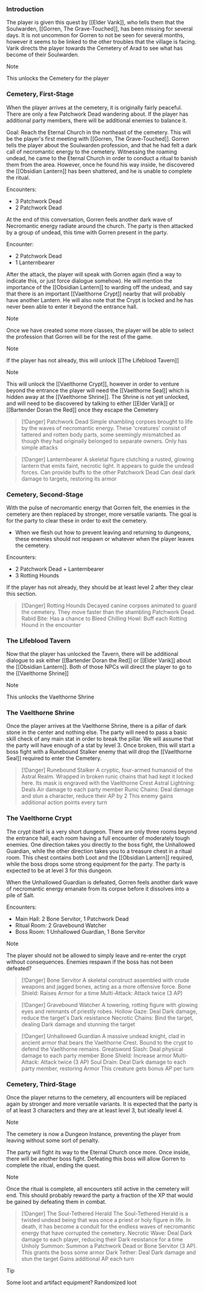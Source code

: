 ### Introduction
The player is given this quest by [[Elder Varik]], who tells them that the Soulwarden, [[Gorren, The Grave-Touched]], has been missing for several days. It is not uncommon for Gorren to not be seen for several months, however it seems to be linked to the other troubles that the village is facing. Varik directs the player towards the Cemetery of Arad to see what has become of their Soulwarden.

 > [!Note]
> This unlocks the Cemetery for the player

### Cemetery, First-Stage
When the player arrives at the cemetery, it is originally fairly peaceful. There are only a few Patchwork Dead wandering about. If the player has additional party members, there will be additional enemies to balance it.

Goal: Reach the Eternal Church in the northeast of the cemetery. This will be the player's first meeting with [[Gorren, The Grave-Touched]]. Gorren tells the player about the Soulwarden profession, and that he had felt a dark call of necromantic energy to the cemetery. Witnessing the roaming undead, he came to the Eternal Church in order to conduct a ritual to banish them from the area. However, once he found his way inside, he discovered the [[Obsidian Lantern]] has been shattered, and he is unable to complete the ritual.

Encounters:
- 3 Patchwork Dead
- 2 Patchwork Dead

At the end of this conversation, Gorren feels another dark wave of Necromantic energy radiate around the church. The party is then attacked by a group of undead, this time with Gorren present in the party.

Encounter:
- 2 Patchwork Dead
- 1 Lanternbearer

After the attack, the player will speak with Gorren again (find a way to indicate this, or just force dialogue somehow). He will mention the importance of the [[Obsidian Lantern]] to warding off the undead, and say that there is an important [[Vaelthorne Crypt]] nearby that will probably have another Lantern. He will also note that the Crypt is locked and he has never been able to enter it beyond the entrance hall.

> [!Note]
> Once we have created some more classes, the player will be able to select the profession that Gorren will be for the rest of the game.

> [!Note]
> If the player has not already, this will unlock [[The Lifeblood Tavern]]

> [!Note]
> This will unlock the [[Vaelthorne Crypt]], however in order to venture beyond the entrance the player will need the [[Vaelthorne Seal]] which is hidden away at the [[Vaelthorne Shrine]]. The Shrine is not yet unlocked, and will need to be discovered by talking to either [[Elder Varik]] or [[Bartender Doran the Red]] once they escape the Cemetery

> [!Danger] Patchwork Dead
> Simple shambling corpses brought to life by the waves of necromantic energy. These 'creatures' consist of tattered and rotten body parts, some seemingly mismatched as though they had originally belonged to separate owners.
> Only has simple attacks

> [!Danger] Lanternbearer
> A skeletal figure clutching a rusted, glowing lantern that emits faint, necrotic light. It appears to guide the undead forces.
> Can provide buffs to the other Patchwork Dead
> Can deal dark damage to targets, restoring its armor
### Cemetery, Second-Stage
With the pulse of necromantic energy that Gorren felt, the enemies in the cemetery are then replaced by stronger, more versatile variants. The goal is for the party to clear these in order to exit the cemetery.
- When we flesh out how to prevent leaving and returning to dungeons, these enemies should not respawn or whatever when the player leaves the cemetery.

Encounters:
- 2 Patchwork Dead + Lanternbearer
- 3 Rotting Hounds

If the player has not already, they should be at least level 2 after they clear this section.
> [!Danger] Rotting Hounds
> Decayed canine corpses animated to guard the cemetery. They move faster than the shambling Patchwork Dead.
> Rabid Bite: Has a chance to Bleed
> Chilling Howl: Buff each Rotting Hound in the encounter
### The Lifeblood Tavern
Now that the player has unlocked the Tavern, there will be additional dialogue to ask either [[Bartender Doran the Red]] or [[Elder Varik]] about the [[Obsidian Lantern]]. Both of those NPCs will direct the player to go to the [[Vaelthorne Shrine]]

> [!Note]
> This unlocks the Vaelthorne Shrine
### The Vaelthorne Shrine
Once the player arrives at the Vaelthorne Shrine, there is a pillar of dark stone in the center and nothing else. The party will need to pass a basic skill check of any main stat in order to break the pillar. We will assume that the party will have enough of a stat by level 3. Once broken, this will start a boss fight with a Runebound Stalker enemy that will drop the [[Vaelthorne Seal]] required to enter the Cemetery.

> [!Danger] Runebound Stalker
> A cryptic, four-armed humanoid of the Astral Realm. Wrapped in broken runic chains that had kept it locked here. Its mask is engraved with the Vaelthorne Crest
> Astral Lightning: Deals Air damage to each party member
> Runic Chains: Deal damage and stun a character, reduce their AP by 2
> This enemy gains additional action points every turn
### The Vaelthorne Crypt
The crypt itself is a very short dungeon. There are only three rooms beyond the entrance hall, each room having a full encounter of moderately tough enemies. One direction takes you directly to the boss fight, the Unhallowed Guardian, while the other direction takes you to a treasure chest in a ritual room. This chest contains both Loot and the [[Obsidian Lantern]] required, while the boss drops some strong equipment for the party. The party is expected to be at level 3 for this dungeon.

When the Unhallowed Guardian is defeated, Gorren feels another dark wave of necromantic energy emanate from its corpse before it dissolves into a pile of Salt.

Encounters:
- Main Hall: 2 Bone Servitor, 1 Patchwork Dead
- Ritual Room: 2 Gravebound Watcher
- Boss Room: 1 Unhallowed Guardian, 1 Bone Servitor

> [!Note]
> The player should not be allowed to simply leave and re-enter the crypt without consequences.
> Enemies respawn if the boss has not been defeated?

> [!Danger] Bone Servitor
> A skeletal construct assembled with crude weapons and jagged bones, acting as a more offensive force.
> Bone Shield: Raises Armor for a time
> Multi-Attack: Attack twice (3 AP)

> [!Danger] Gravebound Watcher
> A towering, rotting figure with glowing eyes and remnants of priestly robes.
> Hollow Gaze: Deal Dark damage, reduce the target's Dark resistance
> Necrotic Chains: Bind the target, dealing Dark damage and stunning the target

> [!Danger] Unhallowed Guardian
> A massive undead knight, clad in ancient armor that bears the Vaelthorne Crest. Bound to the crypt to defend the Vaelthorne remains.
> Greatsword Slash: Deal physical damage to each party member
> Bone Shield: Increase armor
> Multi-Attack: Attack twice (3 AP)
> Soul Drain: Deal Dark damage to each party member, restoring Armor
> This creature gets bonus AP per turn

### Cemetery, Third-Stage
Once the player returns to the cemetery, all encounters will be replaced again by stronger and more versatile variants. It is expected that the party is of at least 3 characters and they are at least level 3, but ideally level 4.

> [!Note]
> The cemetery is now a Dungeon Instance, preventing the player from leaving without some sort of penalty.

The party will fight its way to the Eternal Church once more. Once inside, there will be another boss fight. Defeating this boss will allow Gorren to complete the ritual, ending the quest.

> [!Note]
> Once the ritual is complete, all encounters still active in the cemetery will end. This should probably reward the party a fraction of the XP that would be gained by defeating them in combat.

> [!Danger] The Soul-Tethered Herald
> The Soul-Tethered Herald is a twisted undead being that was once a priest or holy figure in life. In death, it has become a conduit for the endless waves of necromantic energy that have corrupted the cemetery.
> Necrotic Wave: Deal Dark damage to each player, reducing their Dark resistance for a time
> Unholy Summon: Summon a Patchwork Dead or Bone Servitor (3 AP). This grants the boss some armor
> Dark Tether: Deal Dark damage and stun the target
> Gains additional AP each turn

> [!Tip]
> Some loot and artifact equipment?
> Randomized loot